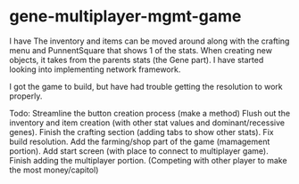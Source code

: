 # gene-multiplayer-mgmt-game

I have The inventory and items can be moved around along with the crafting menu and PunnentSquare that shows 1 of the stats.
When creating new objects, it takes from the parents stats (the Gene part).
I have started looking into implementing network framework.

I got the game to build, but have had trouble getting the resolution to work properly.


Todo:
Streamline the button creation process (make a method)
Flush out the inventory and item creation (with other stat values and dominant/recessive genes).
Finish the crafting section (adding tabs to show other stats).
Fix build resolution.
Add the farming/shop part of the game (mamagement portion).
Add start screen (with place to connect to multiplayer game).
Finish adding the multiplayer portion. (Competing with other player to make the most money/capitol)
